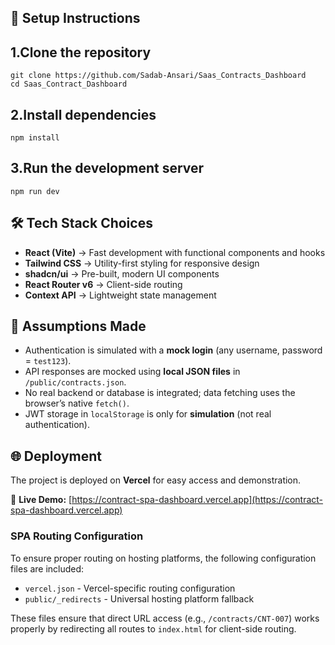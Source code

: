 ## 🚀 Setup Instructions

## 1.Clone the repository

```
git clone https://github.com/Sadab-Ansari/Saas_Contracts_Dashboard
cd Saas_Contract_Dashboard
```

## 2.Install dependencies

```
npm install
```

## 3.Run the development server

```
npm run dev
```

## 🛠 Tech Stack Choices

- **React (Vite)** → Fast development with functional components and hooks
- **Tailwind CSS** → Utility-first styling for responsive design
- **shadcn/ui** → Pre-built, modern UI components
- **React Router v6** → Client-side routing
- **Context API** → Lightweight state management

## 📌 Assumptions Made

- Authentication is simulated with a **mock login** (any username, password = `test123`).
- API responses are mocked using **local JSON files** in `/public/contracts.json`.
- No real backend or database is integrated; data fetching uses the browser’s native `fetch()`.
- JWT storage in `localStorage` is only for **simulation** (not real authentication).

## 🌐 Deployment

The project is deployed on **Vercel** for easy access and demonstration.

🔗 **Live Demo:** [https://contract-spa-dashboard.vercel.app](https://contract-spa-dashboard.vercel.app)

### SPA Routing Configuration

To ensure proper routing on hosting platforms, the following configuration files are included:

- `vercel.json` - Vercel-specific routing configuration
- `public/_redirects` - Universal hosting platform fallback

These files ensure that direct URL access (e.g., `/contracts/CNT-007`) works properly by redirecting all routes to `index.html` for client-side routing.
